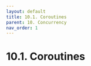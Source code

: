 ```yaml
---
layout: default
title: 10.1. Coroutines
parent: 10. Concurrency
nav_order: 1
---
```


# 10.1. Coroutines 
